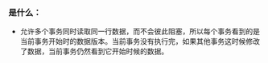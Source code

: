 ### 是什么：
- 允许多个事务同时读取同一行数据，而不会彼此阻塞，所以每个事务看到的是当前事务开始时的数据版本。当前事务没有执行完，如果其他事务这时候修改了数据，当前事务仍然看到它开始时候的数据。
